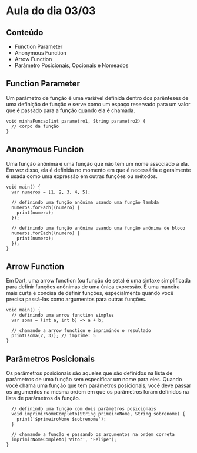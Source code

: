 # Aula do dia 03/03

## Conteúdo

- Function Parameter
- Anonymous Function
- Arrow Function
- Parâmetro Posicionais, Opcionais e Nomeados

## Function Parameter

Um parâmetro de função é uma variável definida dentro dos parênteses de uma definição de função e serve como um espaço reservado para um valor que é passado para a função quando ela é chamada.

```
void minhaFuncao(int parametro1, String parametro2) {
  // corpo da função
}
```

## Anonymous Funcion

Uma função anônima é uma função que não tem um nome associado a ela. Em vez disso, ela é definida no momento em que é necessária e geralmente é usada como uma expressão em outras funções ou métodos. 
```
void main() {
  var numeros = [1, 2, 3, 4, 5];

  // definindo uma função anônima usando uma função lambda
  numeros.forEach((numero) {
    print(numero);
  });

  // definindo uma função anônima usando uma função anônima de bloco
  numeros.forEach((numero) {
    print(numero);
  });
}
```

## Arrow Function

Em Dart, uma arrow function (ou função de seta) é uma sintaxe simplificada para definir funções anônimas de uma única expressão. É uma maneira mais curta e concisa de definir funções, especialmente quando você precisa passá-las como argumentos para outras funções.

```
void main() {
  // definindo uma arrow function simples
  var soma = (int a, int b) => a + b;

  // chamando a arrow function e imprimindo o resultado
  print(soma(2, 3)); // imprime: 5
}
```

## Parâmetros Posicionais

Os parâmetros posicionais são aqueles que são definidos na lista de parâmetros de uma função sem especificar um nome para eles. Quando você chama uma função que tem parâmetros posicionais, você deve passar os argumentos na mesma ordem em que os parâmetros foram definidos na lista de parâmetros da função.

```void main() {
  // definindo uma função com dois parâmetros posicionais
  void imprimirNomeCompleto(String primeiroNome, String sobrenome) {
    print('$primeiroNome $sobrenome');
  }

  // chamando a função e passando os argumentos na ordem correta
  imprimirNomeCompleto('Vitor', 'Felipe');
}
```
